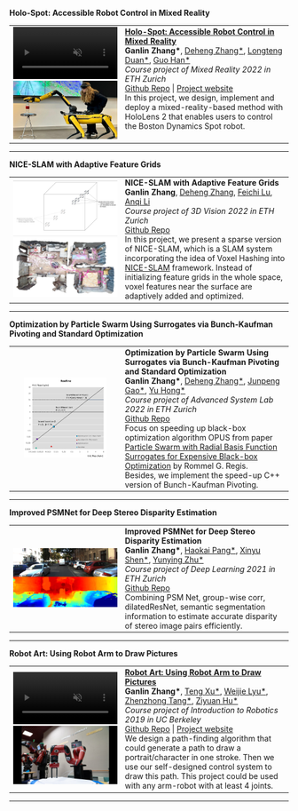 <heading><strong>Holo-Spot: Accessible Robot Control in Mixed Reality</strong></heading>
<table width="100%" align="center" border="0" cellspacing="0" cellpadding="20">  
  <tr>  
    <td width="40%" data-prefix="holo">
      <div class="one">
        <div class="two shape" style="width: 100%;">
          <video width="100%" muted autoplay loop playsinline>
            <source src="/images/projects/holospot.mp4" type="video/mp4">
            Your browser does not support the video tag.
          </video>
        </div>
        <img src="/images/projects/holospot.png" width="100%" class="img"/>
      </div>
    </td>
    <td valign="top" width="75%">
      <papertitle>
        <strong>
          <a href="https://zhangganlin.github.io/Holo-Spot-Page/index.html" target="_blank">
            Holo-Spot: Accessible Robot Control in Mixed Reality
          </a>
        </strong>
      </papertitle>
      <br>
      <strong>Ganlin Zhang*</strong>, 
      <a href="https://dehezhang2.github.io/" target="_blank">Deheng Zhang*</a>, 
      <a href="https://ch.linkedin.com/in/longteng-duan-566640205" target="_blank">Longteng Duan*</a>, 
      <a href="https://github.com/guo-han" target="_blank">Guo Han*</a>
      <br>
      <em>Course project of Mixed Reality 2022 in ETH Zurich</em>
      <br>
      <a href="https://dehezhang2.github.io//holo-spot" target="_blank">Github Repo</a> | 
      <a href="https://zhangganlin.github.io/Holo-Spot-Page/index.html" target="_blank">Project website</a>
      <br>
      In this project, we design, implement and deploy a mixed-reality-based method with HoloLens 2 
      that enables users to control the Boston Dynamics Spot robot.
    </td>
  </tr>
</table>
<hr>


<heading><strong>NICE-SLAM with Adaptive Feature Grids</strong></heading>
<table width="100%" align="center" border="0" cellspacing="0" cellpadding="20">
  <tr> 
    <td width="40%" data-prefix="nice">
      <div class="one">
        <div class="two shape">
          <img src="/images/projects/niceslam.gif" width="100%">
        </div>
        <img src="/images/projects/niceslam.png" width="100%" class="img">
      </div>
    </td>
    <td valign="top" width="75%">
      <papertitle>
        <strong>NICE-SLAM with Adaptive Feature Grids</strong>
      </papertitle>
      <br>
      <strong>Ganlin Zhang</strong>, 
      <a href="https://dehezhang2.github.io/" target="_blank">Deheng Zhang</a>, 
      <a href="https://www.linkedin.com/in/feichi-lu-171840094/" target="_blank">Feichi Lu</a>, 
      <a href="https://www.linkedin.com/in/anqi-li-244547130/" target="_blank">Anqi Li</a>
      <br>
      <em>Course project of 3D Vision 2022 in ETH Zurich</em>
      <br>
      <a href="https://github.com/zhangganlin/NICE-SLAM-with-Adaptive-Feature-Grids" target="_blank">Github Repo</a>
      <br>
      In this project, we present a sparse version of NICE-SLAM, which is a SLAM system 
      incorporating the idea of Voxel Hashing into 
      <a href="https://pengsongyou.github.io/nice-slam" target="_blank">NICE-SLAM</a> framework. 
      Instead of initializing feature grids in the whole space, voxel features near the surface 
      are adaptively added and optimized.
    </td>
  </tr>
</table>
<hr>

<heading><strong>Optimization by Particle Swarm Using Surrogates via Bunch-Kaufman Pivoting and Standard Optimization</strong> </heading>
<table width="100%" align="center" border="0" cellspacing="0" cellpadding="20">  
  <td width="40%">
    <div class="one">
    <center><img src="/images/projects/opus.png" width="80%"> </center></div>
  </td>
  <td valign="top" width="75%">
    <papertitle>
    <strong>
      Optimization by Particle Swarm Using Surrogates via Bunch-Kaufman Pivoting and Standard Optimization
    </strong>
    </papertitle>
    <br>
    <strong>Ganlin Zhang*</strong>,
    <a href="https://dehezhang2.github.io/" target="_blank">Deheng Zhang*</a>,
    <a href="https://junpenggao233.github.io/" target="_blank"> Junpeng Gao*</a>,
    <a href="https://www.linkedin.com/in/yu-hong-b06322178/" target="_blank"> Yu Hong*</a>
    <br>
    <em>Course project of Advanced System Lab 2022 in ETH Zurich</em>
    <br>
    <a href="https://github.com/zhangganlin/OPUS-via-Bunch-Kaufman-pivoting-and-standard-optimization" target="_blank">Github Repo</a>
    <br>
    Focus on speeding up black-box optimization algorithm OPUS from paper <a href="https://acl.inf.ethz.ch/teaching/fastcode/2022/project/project-ideas/particle-swarm.pdf" target="_blank">Particle Swarm with Radial Basis Function Surrogates for Expensive Black-box Optimization</a> by Rommel G. Regis. 
    <br>
    Besides, we implement the speed-up C++ version of Bunch-Kaufman Pivoting.
  </td>
</table>
<hr>

<heading><strong>Improved PSMNet for Deep Stereo Disparity Estimation</strong> </heading>
<table width="100%" align="center" border="0" cellspacing="0" cellpadding="20">  
  <td width="40%">
    <div class="one">
    <img src="/images/projects/psm.png" width="100%"> </div>
  </td>
  <td valign="top" width="75%">
    <papertitle>
    <strong>
      Improved PSMNet for Deep Stereo Disparity Estimation
    </strong>
    </papertitle>
    <br>
    <strong>Ganlin Zhang*</strong>,
    <a href="https://github.com/hkkkpang" target="_blank">Haokai Pang*</a>,
    <a href="https://github.com/ucabxs0" target="_blank"> Xinyu Shen*</a>,
    <a href="https://github.com/yunyingzhu" target="_blank"> Yunying Zhu*</a>
    <br>
    <em>Course project of Deep Learning 2021 in ETH Zurich</em>
    <br>
    <a href="https://github.com/zhangganlin/Improved-PSMNet-for-Deep-Stereo-Disparity-Estimation" target="_blank">Github Repo</a>
    <br>
    Combining PSM Net, group-wise corr, dilatedResNet, semantic segmentation information to estimate accurate disparity of stereo image pairs efficiently.
  </td>
</table>
<hr>

<heading><strong>Robot Art: Using Robot Arm to Draw Pictures</strong></heading>
<table width="100%" align="center" border="0" cellspacing="0" cellpadding="20">  
  <tr>  
    <td width="40%" data-prefix="roboart">
      <div class="one">
        <div class="two shape" style="width: 100%;">
          <video width="100%" muted autoplay loop playsinline>
            <source src="/images/projects/roboart.mp4" type="video/mp4">
            Your browser does not support the video tag.
          </video>
        </div>
        <img src="/images/projects/roboart.png" width="100%" class="img"/>
      </div>
    </td>
    <td valign="top" width="75%">
      <papertitle>
        <strong>
          <a href="https://sites.google.com/berkeley.edu/ee106a-roboart" target="_blank">
            Robot Art: Using Robot Arm to Draw Pictures
          </a>
        </strong>
      </papertitle>
      <br>
      <strong>Ganlin Zhang*</strong>, 
      <a href="https://www.linkedin.com/in/xu-teng/" target="_blank">Teng Xu*</a>, 
      <a href="https://weijielyu.github.io/" target="_blank">Weijie Lyu*</a>, 
      <a href="https://toytag.net/" target="_blank">Zhenzhong Tang*</a>, 
      <a href="https://www.linkedin.com/in/ziyuanhu/" target="_blank">Ziyuan Hu*</a>
      <br>
      <em>Course project of Introduction to Robotics 2019 in UC Berkeley</em>
      <br>
      <a href="https://github.com/Ten1o/EE106A-RoboArt" target="_blank">Github Repo</a> | 
      <a href="https://sites.google.com/berkeley.edu/ee106a-roboart" target="_blank">Project website</a>
      <br>
      We design a path-finding algorithm that could generate a path to draw a portrait/character in one stroke. Then we use our self-designed control system to draw this path. This project could be used with any arm-robot with at least 4 joints.
    </td>
  </tr>
</table>
<hr>


